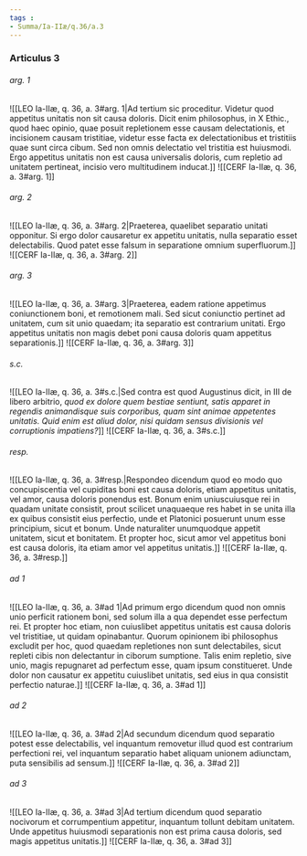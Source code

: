```yaml
---
tags : 
- Summa/Ia-IIæ/q.36/a.3
---
```


### Articulus 3

###### arg. 1
![[LEO Ia-IIæ, q. 36, a. 3#arg. 1|Ad tertium sic proceditur. Videtur quod appetitus unitatis non sit causa doloris. Dicit enim philosophus, in X Ethic., quod haec opinio, quae posuit repletionem esse causam delectationis, et incisionem causam tristitiae, videtur esse facta ex delectationibus et tristitiis quae sunt circa cibum. Sed non omnis delectatio vel tristitia est huiusmodi. Ergo appetitus unitatis non est causa universalis doloris, cum repletio ad unitatem pertineat, incisio vero multitudinem inducat.]]
![[CERF Ia-IIæ, q. 36, a. 3#arg. 1]]

###### arg. 2
![[LEO Ia-IIæ, q. 36, a. 3#arg. 2|Praeterea, quaelibet separatio unitati opponitur. Si ergo dolor causaretur ex appetitu unitatis, nulla separatio esset delectabilis. Quod patet esse falsum in separatione omnium superfluorum.]]
![[CERF Ia-IIæ, q. 36, a. 3#arg. 2]]

###### arg. 3
![[LEO Ia-IIæ, q. 36, a. 3#arg. 3|Praeterea, eadem ratione appetimus coniunctionem boni, et remotionem mali. Sed sicut coniunctio pertinet ad unitatem, cum sit unio quaedam; ita separatio est contrarium unitati. Ergo appetitus unitatis non magis debet poni causa doloris quam appetitus separationis.]]
![[CERF Ia-IIæ, q. 36, a. 3#arg. 3]]

###### s.c.
![[LEO Ia-IIæ, q. 36, a. 3#s.c.|Sed contra est quod Augustinus dicit, in III de libero arbitrio, *quod ex dolore quem bestiae sentiunt, satis apparet in regendis animandisque suis corporibus, quam sint animae appetentes unitatis. Quid enim est aliud dolor, nisi quidam sensus divisionis vel corruptionis impatiens?*]]
![[CERF Ia-IIæ, q. 36, a. 3#s.c.]]

###### resp.
![[LEO Ia-IIæ, q. 36, a. 3#resp.|Respondeo dicendum quod eo modo quo concupiscentia vel cupiditas boni est causa doloris, etiam appetitus unitatis, vel amor, causa doloris ponendus est. Bonum enim uniuscuiusque rei in quadam unitate consistit, prout scilicet unaquaeque res habet in se unita illa ex quibus consistit eius perfectio, unde et Platonici posuerunt unum esse principium, sicut et bonum. Unde naturaliter unumquodque appetit unitatem, sicut et bonitatem. Et propter hoc, sicut amor vel appetitus boni est causa doloris, ita etiam amor vel appetitus unitatis.]]
![[CERF Ia-IIæ, q. 36, a. 3#resp.]]

###### ad 1
![[LEO Ia-IIæ, q. 36, a. 3#ad 1|Ad primum ergo dicendum quod non omnis unio perficit rationem boni, sed solum illa a qua dependet esse perfectum rei. Et propter hoc etiam, non cuiuslibet appetitus unitatis est causa doloris vel tristitiae, ut quidam opinabantur. Quorum opinionem ibi philosophus excludit per hoc, quod quaedam repletiones non sunt delectabiles, sicut repleti cibis non delectantur in ciborum sumptione. Talis enim repletio, sive unio, magis repugnaret ad perfectum esse, quam ipsum constitueret. Unde dolor non causatur ex appetitu cuiuslibet unitatis, sed eius in qua consistit perfectio naturae.]]
![[CERF Ia-IIæ, q. 36, a. 3#ad 1]]

###### ad 2
![[LEO Ia-IIæ, q. 36, a. 3#ad 2|Ad secundum dicendum quod separatio potest esse delectabilis, vel inquantum removetur illud quod est contrarium perfectioni rei, vel inquantum separatio habet aliquam unionem adiunctam, puta sensibilis ad sensum.]]
![[CERF Ia-IIæ, q. 36, a. 3#ad 2]]

###### ad 3
![[LEO Ia-IIæ, q. 36, a. 3#ad 3|Ad tertium dicendum quod separatio nocivorum et corrumpentium appetitur, inquantum tollunt debitam unitatem. Unde appetitus huiusmodi separationis non est prima causa doloris, sed magis appetitus unitatis.]]
![[CERF Ia-IIæ, q. 36, a. 3#ad 3]]

